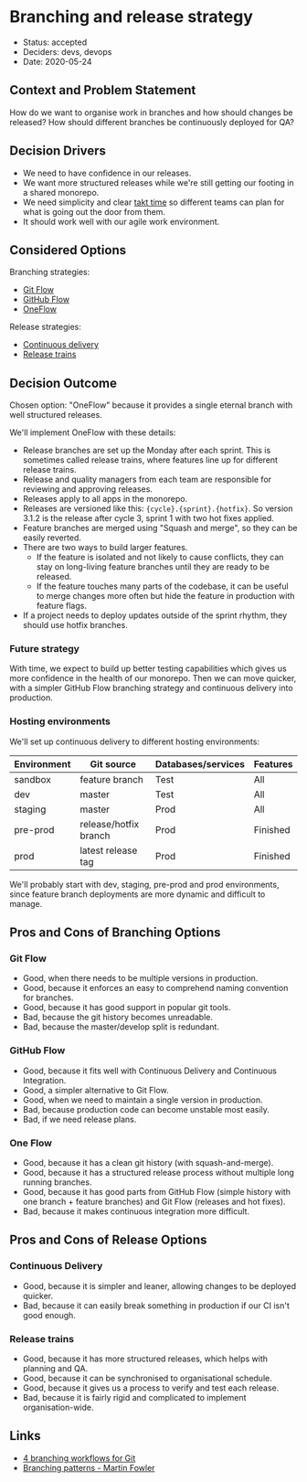 # Branching and release strategy

- Status: accepted
- Deciders: devs, devops
- Date: 2020-05-24

## Context and Problem Statement

How do we want to organise work in branches and how should changes be released? How should different branches be continuously deployed for QA?

## Decision Drivers

- We need to have confidence in our releases.
- We want more structured releases while we're still getting our footing in a shared monorepo.
- We need simplicity and clear [takt time](https://kanbanize.com/continuous-flow/takt-time) so different teams can plan for what is going out the door from them.
- It should work well with our agile work environment.

## Considered Options

Branching strategies:

- [Git Flow](https://nvie.com/posts/a-successful-git-branching-model/)
- [GitHub Flow](https://guides.github.com/introduction/flow/)
- [OneFlow](https://www.endoflineblog.com/oneflow-a-git-branching-model-and-workflow)

Release strategies:

- [Continuous delivery](https://martinfowler.com/bliki/ContinuousDelivery.html)
- [Release trains](https://martinfowler.com/articles/branching-patterns.html#release-train)

## Decision Outcome

Chosen option: "OneFlow" because it provides a single eternal branch with well structured releases.

We'll implement OneFlow with these details:

- Release branches are set up the Monday after each sprint. This is sometimes called release trains, where features line up for different release trains.
- Release and quality managers from each team are responsible for reviewing and approving releases.
- Releases apply to all apps in the monorepo.
- Releases are versioned like this: `{cycle}.{sprint}.{hotfix}`. So version 3.1.2 is the release after cycle 3, sprint 1 with two hot fixes applied.
- Feature branches are merged using "Squash and merge", so they can be easily reverted.
- There are two ways to build larger features.
  - If the feature is isolated and not likely to cause conflicts, they can stay on long-living feature branches until they are ready to be released.
  - If the feature touches many parts of the codebase, it can be useful to merge changes more often but hide the feature in production with feature flags.
- If a project needs to deploy updates outside of the sprint rhythm, they should use hotfix branches.

### Future strategy

With time, we expect to build up better testing capabilities which gives us more confidence in the health of our monorepo. Then we can move quicker, with a simpler GitHub Flow branching strategy and continuous delivery into production.

### Hosting environments

We'll set up continuous delivery to different hosting environments:

| Environment | Git source            | Databases/services | Features |
| ----------- | --------------------- | ------------------ | -------- |
| sandbox     | feature branch        | Test               | All      |
| dev         | master                | Test               | All      |
| staging     | master                | Prod               | All      |
| pre-prod    | release/hotfix branch | Prod               | Finished |
| prod        | latest release tag    | Prod               | Finished |

We'll probably start with dev, staging, pre-prod and prod environments, since feature branch deployments are more dynamic and difficult to manage.

## Pros and Cons of Branching Options

### Git Flow

- Good, when there needs to be multiple versions in production.
- Good, because it enforces an easy to comprehend naming convention for branches.
- Good, because it has good support in popular git tools.
- Bad, because the git history becomes unreadable.
- Bad, because the master/develop split is redundant.

### GitHub Flow

- Good, because it fits well with Continuous Delivery and Continuous Integration.
- Good, a simpler alternative to Git Flow.
- Good, when we need to maintain a single version in production.
- Bad, because production code can become unstable most easily.
- Bad, if we need release plans.

### One Flow

- Good, because it has a clean git history (with squash-and-merge).
- Good, because it has a structured release process without multiple long running branches.
- Good, because it has good parts from GitHub Flow (simple history with one branch + feature branches) and Git Flow (releases and hot fixes).
- Bad, because it makes continuous integration more difficult.

## Pros and Cons of Release Options

### Continuous Delivery

- Good, because it is simpler and leaner, allowing changes to be deployed quicker.
- Bad, because it can easily break something in production if our CI isn't good enough.

### Release trains

- Good, because it has more structured releases, which helps with planning and QA.
- Good, because it can be synchronised to organisational schedule.
- Good, because it gives us a process to verify and test each release.
- Bad, because it is fairly rigid and complicated to implement organisation-wide.

## Links

- [4 branching workflows for Git](https://medium.com/@patrickporto/4-branching-workflows-for-git-30d0aaee7bf)
- [Branching patterns - Martin Fowler](https://martinfowler.com/articles/branching-patterns.html)
